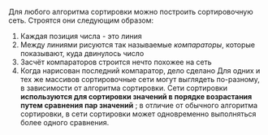Для любого алгоритма сортировки можно построить сортировочную сеть. 
Строятся они следующим образом:
1. Каждая позиция числа - это линия
2. Между линиями рисуются так называемые *компараторы*, которые показывают, куда двинулось число
3. Засчёт компараторов строится нечто похожее на сеть
4. Когда нарисован последний компаратор, дело сделано
Для одних и тех же массивов сортировочные сети могут выглядеть по-разному, в зависимости от алгоритма сортировки.
Сети сортировки **используются для сортировки значений в порядке возрастания путем сравнения пар значений** ; в отличие от обычного алгоритма сортировки, в сети сортировки может одновременно выполняться более одного сравнения.
